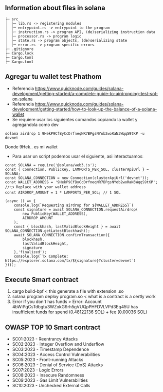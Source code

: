 ## Information about files in solana

```
├─ src
│  ├─ lib.rs -> registering modules
│  ├─ entrypoint.rs -> entrypoint to the program
│  ├─ instruction.rs -> program API, (de)serializing instruction data
│  ├─ processor.rs -> program logic
│  ├─ state.rs -> program objects, (de)serializing state
│  ├─ error.rs -> program specific errors
├─ .gitignore
├─ Cargo.lock
├─ Cargo.toml
├─ Xargo.toml
```

## Agregar tu wallet test Phathom
- Referencia https://www.quicknode.com/guides/solana-development/getting-started/a-complete-guide-to-airdropping-test-sol-on-solana
- Referencia https://www.quicknode.com/guides/solana-development/getting-started/how-to-look-up-the-balance-of-a-solana-wallet
- Se requiere usar los siguientes comandos copiando la wallet y agregandola como dev

```
solana airdrop 1 9HekP9CfByCcDrfneqNR7BPgsNYob2woRaN3WqqS9tKP -u devnet
```
Donde 9Hek.. es mi wallet 

- Para usar un script podemos usar el siguiente, asi interactuamos:
```
const SOLANA = require('@solana/web3.js');
const { Connection, PublicKey, LAMPORTS_PER_SOL, clusterApiUrl } = SOLANA;
const SOLANA_CONNECTION = new Connection(clusterApiUrl('devnet'));
const WALLET_ADDRESS = '9HekP9CfByCcDrfneqNR7BPgsNYob2woRaN3WqqS9tKP'; //👈 Replace with your wallet address
const AIRDROP_AMOUNT = 1 * LAMPORTS_PER_SOL; // 1 SOL 

(async () => {
    console.log(`Requesting airdrop for ${WALLET_ADDRESS}`)
    const signature = await SOLANA_CONNECTION.requestAirdrop(
        new PublicKey(WALLET_ADDRESS),
        AIRDROP_AMOUNT
    );
    const { blockhash, lastValidBlockHeight } = await SOLANA_CONNECTION.getLatestBlockhash();
    await SOLANA_CONNECTION.confirmTransaction({
        blockhash,
        lastValidBlockHeight,
        signature
    },'finalized');
    console.log(`Tx Complete: https://explorer.solana.com/tx/${signature}?cluster=devnet`)
})();
```


## Execute Smart contract

1. cargo build-bpf  < this generate a file with extension .so
2. solana program deploy program.so  < what is a contract is a certly work 
3. Error if you don't has funds > Error: Account 4bWiPgCsTdbgtu3WZokG9rh5gVUQpPHFDVLVPd3Eq45U has insufficient funds for spend (0.48122136 SOL) + fee (0.00036 SOL)


## OWASP TOP 10 Smart contract

- SC01:2023 - Reentrancy Attacks
- SC02:2023 - Integer Overflow and Underflow
- SC03:2023 - Timestamp Dependence
- SC04:2023 - Access Control Vulnerabilities
- SC05:2023 - Front-running Attacks
- SC06:2023 - Denial of Service (DoS) Attacks
- SC07:2023 - Logic Errors
- SC08:2023 - Insecure Randomness
- SC09:2023 - Gas Limit Vulnerabilities
- SC10:2023 - Unchecked External Calls
